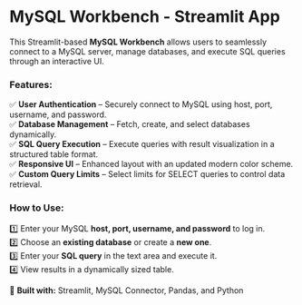 # MySQL Workbench - Streamlit App  

This Streamlit-based **MySQL Workbench** allows users to seamlessly connect to a MySQL server, manage databases, and execute SQL queries through an interactive UI.  

### **Features:**  
✅ **User Authentication** – Securely connect to MySQL using host, port, username, and password.  
✅ **Database Management** – Fetch, create, and select databases dynamically.  
✅ **SQL Query Execution** – Execute queries with result visualization in a structured table format.  
✅ **Responsive UI** – Enhanced layout with an updated modern color scheme.  
✅ **Custom Query Limits** – Select limits for SELECT queries to control data retrieval.  

### **How to Use:**  
1️⃣ Enter your MySQL **host, port, username, and password** to log in.  
2️⃣ Choose an **existing database** or create a **new one**.  
3️⃣ Enter your **SQL query** in the text area and execute it.  
4️⃣ View results in a dynamically sized table.  

🚀 **Built with:** Streamlit, MySQL Connector, Pandas, and Python
